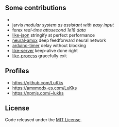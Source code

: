 ## Some contributions
- 
- jarvis _modular system as assistant with easy input_
- forex _real-time attosecond 1e18 data_
- [like-json](https://github.com/LuKks/like-json) stringify at perfect performance
- [neural-amxx](https://github.com/LuKks/neural-amxx) deep feedforward neural network
- [arduino-timer](https://github.com/LuKks/arduino-timer) delay without blocking
- [like-server](https://github.com/LuKks/like-server) keep-alive done right
- [like-process](https://github.com/LuKks/like-process) gracefully exit

## Profiles
- https://github.com/LuKks
- https://amxmodx-es.com/LuKks
- https://npmjs.com/~lukks

## License
Code released under the [MIT License](https://github.com/LuKks/page/blob/master/LICENSE).
